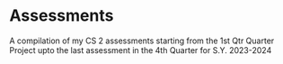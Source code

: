 # Assessments
A compilation of my CS 2 assessments starting from the 1st Qtr Quarter Project upto the last assessment in the 4th Quarter for S.Y. 2023-2024
